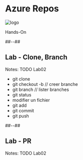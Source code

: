 <!-- .slide: class="transition bg-pink" -->
# Azure Repos
![logo](./assets/images/services/repos/logo.svg)

Hands-On

##--##


## Lab - Clone, Branch


Notes:
TODO Lab02
- git clone
- git checkout -b // creer branche
- git branch // lister branches
- git status
- modifier un fichier
- git add
- git commit 
- git push

##--##

## Lab - PR
Notes:
TODO Lab02


